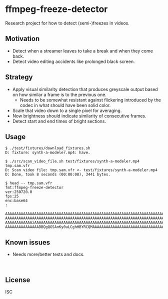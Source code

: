 ﻿
<!--#echo json="package.json" key="name" underline="=" -->
ffmpeg-freeze-detector
======================
<!--/#echo -->

<!--#echo json="package.json" key="description" -->
Research project for how to detect (semi-)freezes in videos.
<!--/#echo -->


Motivation
----------

* Detect when a streamer leaves to take a break and when they come back.
* Detect video editing accidents like prolonged black screen.



Strategy
--------

* Apply visual similarity detection that produces greyscale output based on
  how similar a frame is to the previous one.
  * Needs to be somewhat resistant against flickering introduced by the
    codec in what should have been solid color.
* Scale that video down to a single pixel for averaging.
* Now brightness should indicate similarity of consecutive frames.
* Detect start and end times of bright sections.



Usage
-----

```text
$ ./test/fixtures/download_fixtures.sh
D: fixture: synth-a-modeler.mp4: have.

$ ./src/scan_video_file.sh test/fixtures/synth-a-modeler.mp4 tmp.sam.vfr
D: Scan video file: tmp.sam.vfr <- test/fixtures/synth-a-modeler.mp4
D: Done, took 8 seconds (00:00:08), 3441 bytes.

$ head -- tmp.sam.vfr
fmt:ffmpeg-freeze-detector
ver:250720.0
fps:25
enc:base64
:

AAAAAAAAAAAAAAAAAAAAAAAAAAAAAAAAAAAAAAAAAAAAAAAAAAAAAAAAAAAAAAAAAAAAAAAAAAAAAAAA
AAAAAAAAAAAAAAAAAAAAAAAAAAAAAAAAAAAAAAAAAAAAAAAAAAAAAAAAAAAAAAAAAAAAAAAAAAAAAAAA
AAAAAAAAAAAAzAAAAAAAAAAAAAAAAAAAAAAAAAAAAAAAAAAAAAAAAAAAAAAAAAAAAAAAAAAAAAAAAAAA
AAAAAAAAAAAAAAADBQgQGSAnKy0uLCghHBYRCQMAAAAAAAAAAAAAAAAAAAAAAAAAAAAAAAAAAAAAAAAA
```





Known issues
------------

* Needs more/better tests and docs.





<!--#toc stop="scan" -->

&nbsp;


License
-------
<!--#echo json="package.json" key="license" -->
ISC
<!--/#echo -->
